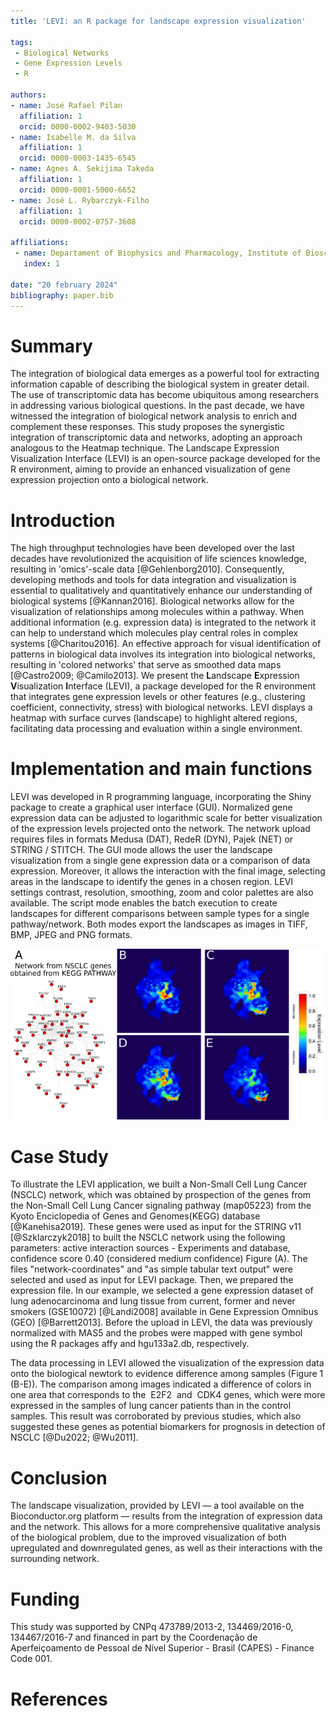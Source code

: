```yaml
---
title: 'LEVI: an R package for landscape expression visualization' 

tags: 
 - Biological Networks 
 - Gene Expression Levels 
 - R

authors: 
- name: José Rafael Pilan 
  affiliation: 1
  orcid: 0000-0002-9403-5030 
- name: Isabelle M. da Silva 
  affiliation: 1 
  orcid: 0000-0003-1435-6545 
- name: Agnes A. Sekijima Takeda 
  affiliation: 1 
  orcid: 0000-0001-5000-6652 
- name: José L. Rybarczyk-Filho 
  affiliation: 1
  orcid: 0000-0002-0757-3608 

affiliations: 
 - name: Departament of Biophysics and Pharmacology, Institute of Bioscience of Botucatu, Universidade Estadual Paulista (UNESP) 
   index: 1 

date: "20 february 2024" 
bibliography: paper.bib
---
```


# Summary

The integration of biological data emerges as a powerful tool for extracting information capable of describing the biological system in greater detail. The use of transcriptomic data has become ubiquitous among researchers in addressing various biological questions. In the past decade, we have witnessed the integration of biological network analysis to enrich and complement these responses. This study proposes the synergistic integration of transcriptomic data and networks, adopting an approach analogous to the Heatmap technique. The Landscape Expression Visualization Interface (LEVI) is an open-source package developed for the R environment, aiming to provide an enhanced visualization of gene expression projection onto a biological network.

# Introduction

The high throughput technologies have been developed over the last decades have revolutionized the acquisition of life sciences knowledge, resulting in 'omics'-scale data [@Gehlenborg2010]. Consequently, developing methods and tools  for data integration and visualization is essential to qualitatively and quantitatively enhance our understanding of biological systems [@Kannan2016]. Biological networks allow for the visualization of relationships among  molecules within a pathway. When additional information (e.g. expression data) is integrated to the network it can help to understand which molecules play central roles in complex systems [@Charitou2016]. An effective approach for visual identification of patterns in biological data involves its integration into biological networks, resulting in 'colored networks' that serve as smoothed data maps [@Castro2009; @Camilo2013]. We present the **L**andscape **E**xpression **V**isualization **I**nterface (LEVI), a package developed for the R environment that integrates gene expression levels or other features (e.g., clustering coefficient, connectivity, stress) with biological networks. LEVI displays a heatmap with surface curves (landscape) to highlight altered regions, facilitating data processing and evaluation within a single environment.

# Implementation and main functions

LEVI was developed in R  programming language, incorporating the Shiny package to create a graphical user interface (GUI). Normalized gene expression data can be adjusted to logarithmic scale for better visualization of the expression levels projected onto the network. The network upload requires files in formats Medusa (DAT), RedeR (DYN), Pajek (NET) or STRING / STITCH. The GUI mode allows the user the landscape visualization from a single gene expression data or a comparison of data expression. Moreover, it allows the interaction with the final image, selecting areas in the landscape to identify the genes in a chosen region. LEVI settings contrast, resolution, smoothing, zoom and color palettes are also available. The script mode enables the batch execution to create landscapes for different comparisons between sample types for a single pathway/network. Both modes export the landscapes as images in TIFF, BMP, JPEG and PNG formats.


![Landscape analysis to Non-Small Cell Lung Cancer signaling pathway. (A) Biological network for Non-Small Cell Lung Cancer. (B) Landscape for normal lung and never smoked. (C) Landscape for tumor and current smoker. (D) Landscape for tumor and former smoker. (E) Landscape for tumor and never smoked.](figure1.png)

# Case Study

To illustrate the LEVI application, we built a Non-Small Cell Lung Cancer (NSCLC) network, which was obtained by prospection of the genes from the Non-Small Cell Lung Cancer signaling pathway (map05223) from the Kyoto Enciclopedia of Genes and Genomes(KEGG) database [@Kanehisa2019]. These genes were used as input for the STRING v11 [@Szklarczyk2018] to built the NSCLC network using the following parameters: active interaction sources - Experiments and database, confidence score 0.40 (considered medium confidence) Figure (A). The files "network-coordinates" and "as simple tabular text output" were selected and used as input for LEVI package. Then, we prepared the expression file. In our example, we selected a gene expression dataset of lung adenocarcinoma and lung tissue from current, former and never smokers (GSE10072) [@Landi2008] available in Gene Expression Omnibus (GEO) [@Barrett2013]. Before the upload in LEVI, the data was previously normalized with MAS5 and the probes were mapped with gene symbol using the R packages affy and hgu133a2.db, respectively.

The data processing in LEVI allowed the visualization of the expression data onto the biological newtork to evidence difference among samples (Figure 1 (B-E)). The comparison among images indicated a difference of colors in one area that corresponds to the  E2F2  and  CDK4 genes, which were more expressed in the samples of lung cancer patients than in the control samples. This result was corroborated by previous studies, which also suggested these genes as potential biomarkers for prognosis in detection of NSCLC [@Du2022; @Wu2011].

# Conclusion

The landscape visualization, provided by LEVI — a tool available on the Bioconductor.org platform — results from the integration of expression data and the network. This allows for a more comprehensive qualitative analysis of the biological problem, due to the improved visualization of both upregulated and downregulated genes, as well as their interactions with the surrounding network.

# Funding

This study was supported by CNPq 473789/2013-2, 134469/2016-0, 134467/2016-7 and financed in part by the Coordenação de Aperfeiçoamento de Pessoal de Nível Superior - Brasil (CAPES) - Finance Code 001.


# References

